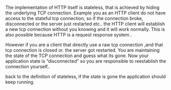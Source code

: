 The implementation of HTTP itself is stateless, that is achieved by hiding the underlying TCP connection. Example you as an HTTP client do not have access to the stateful tcp connection, so if the connection broke, disconnected or the server just restarted etc.. the HTTP client will establish a new tcp connection without you knowing and it will work normally. This is also possible because HTTP is a request response system..

However if you are a client that directly use a raw tcp connection ,and that tcp connection is closed or. the server got restarted. You are maintaining the state of the TCP connection and guess what its gone. Now your application state is “disconnected” so you are responsible to reestablish the connection yourself..

back to the definition of stateless, if the state is gone the application should keep running.
